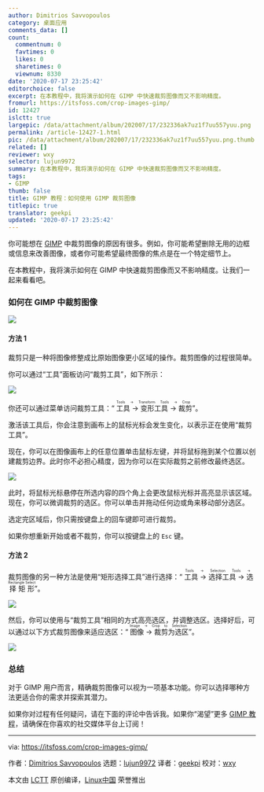 ```yaml
---
author: Dimitrios Savvopoulos
category: 桌面应用
comments_data: []
count:
  commentnum: 0
  favtimes: 0
  likes: 0
  sharetimes: 0
  viewnum: 8330
date: '2020-07-17 23:25:42'
editorchoice: false
excerpt: 在本教程中，我将演示如何在 GIMP 中快速裁剪图像而又不影响精度。
fromurl: https://itsfoss.com/crop-images-gimp/
id: 12427
islctt: true
largepic: /data/attachment/album/202007/17/232336ak7uz1f7uu557yuu.png
permalink: /article-12427-1.html
pic: /data/attachment/album/202007/17/232336ak7uz1f7uu557yuu.png.thumb.jpg
related: []
reviewer: wxy
selector: lujun9972
summary: 在本教程中，我将演示如何在 GIMP 中快速裁剪图像而又不影响精度。
tags:
- GIMP
thumb: false
title: GIMP 教程：如何使用 GIMP 裁剪图像
titlepic: true
translator: geekpi
updated: '2020-07-17 23:25:42'
---
```


你可能想在 [GIMP](https://www.gimp.org/) 中裁剪图像的原因有很多。例如，你可能希望删除无用的边框或信息来改善图像，或者你可能希望最终图像的焦点是在一个特定细节上。


在本教程中，我将演示如何在 GIMP 中快速裁剪图像而又不影响精度。让我们一起来看看吧。


### 如何在 GIMP 中裁剪图像


![](/data/attachment/album/202007/17/232336ak7uz1f7uu557yuu.png)


#### 方法 1


裁剪只是一种将图像修整成比原始图像更小区域的操作。裁剪图像的过程很简单。


你可以通过“工具”面板访问“裁剪工具”，如下所示：


![](/data/attachment/album/202007/17/232356cheqqffjqqhuubf8.png)


你还可以通过菜单访问裁剪工具：“<ruby> 工具 → 变形工具 → 裁剪 <rt>  Tools → Transform Tools → Crop </rt></ruby>”。


激活该工具后，你会注意到画布上的鼠标光标会发生变化，以表示正在使用“裁剪工具”。


现在，你可以在图像画布上的任意位置单击鼠标左键，并将鼠标拖到某个位置以创建裁剪边界。此时你不必担心精度，因为你可以在实际裁剪之前修改最终选区。


![](/data/attachment/album/202007/17/232408ee9a9yxexh0sa69y.jpg)


此时，将鼠标光标悬停在所选内容的四个角上会更改鼠标光标并高亮显示该区域。现在，你可以微调裁剪的选区。你可以单击并拖动任何边或角来移动部分选区。


选定完区域后，你只需按键盘上的回车键即可进行裁剪。


如果你想重新开始或者不裁剪，你可以按键盘上的 `Esc` 键。


#### 方法 2


裁剪图像的另一种方法是使用“矩形选择工具”进行选择：“<ruby> 工具 → 选择工具 → 选择矩形 <rt>  Tools → Selection Tools → Rectangle Select </rt></ruby>”。


![](/data/attachment/album/202007/17/232427mdx8ruzmxw85u8dz.gif)


然后，你可以使用与“裁剪工具”相同的方式高亮选区，并调整选区。选择好后，可以通过以下方式裁剪图像来适应选区：“<ruby> 图像 → 裁剪为选区 <rt>  Image → Crop to Selection </rt></ruby>”。


![](/data/attachment/album/202007/17/232457i2td2ppgoi22pojj.gif)


### 总结


对于 GIMP 用户而言，精确裁剪图像可以视为一项基本功能。你可以选择哪种方法更适合你的需求并探索其潜力。


如果你对过程有任何疑问，请在下面的评论中告诉我。如果你“渴望”更多 [GIMP 教程](https://itsfoss.com/tag/gimp-tips/)，请确保在你喜欢的社交媒体平台上订阅！




---


via: <https://itsfoss.com/crop-images-gimp/>


作者：[Dimitrios Savvopoulos](https://itsfoss.com/author/dimitrios/) 选题：[lujun9972](https://github.com/lujun9972) 译者：[geekpi](https://github.com/geekpi) 校对：[wxy](https://github.com/wxy)


本文由 [LCTT](https://github.com/LCTT/TranslateProject) 原创编译，[Linux中国](https://linux.cn/) 荣誉推出